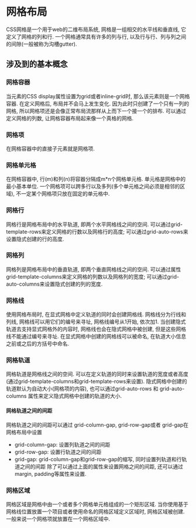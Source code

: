 # 网格布局

CSS网格是一个用于web的二维布局系统, 网格是一组相交的水平线和垂直线, 它定义了网格的列和行. 一个网格通常具有许多的列与行, 以及行与行、列与列之间的间隙(一般被称为沟槽gutter). 

## 涉及到的基本概念

### 网格容器 

当元素的CSS display属性设置为grid或者inline-grid时, 那么该元素则是一个网格容器. 在定义网格后, 布局并不会马上发生变化. 因为此时只创建了一个只有一列的网格, 所以网格项还是会像正常布局流那样从上而下一个接一个的排布. 可以通过定义网格的列数, 让网格容器布局起来像一个真格的网格.

### 网格项

在网格容器中的直接子元素就是网格项. 

### 网格单元格 

在网格容器中, 行(m)和列(n)将容器分隔成m*n个网格单元格. 单元格是网格中的最小基本单位. 一个网格项可以跨多行以及多列(多个单元格之间必须是相邻的区域), 不一定某个网格项只放在固定的单元格中.

### 网格行

网格行是网格布局中的水平轨道, 即两个水平网格线之间的空间. 可以通过grid-template-rows来定义网格的行数以及网格行的高度; 可以通过grid-auto-rows来设置隐式创建的行的高度. 

### 网格列

网格列是网格布局中的垂直轨道, 即两个垂直网格线之间的空间. 可以通过属性 grid-template-columns来定义网格的列数以及网格列的宽度; 可以通过grid-auto-columns来设置隐式创建的列的宽度. 


### 网格线

使用网格布局时, 在显式网格中定义轨道的同时会创建网格线. 网格线分为行线和列线, 网格线可以用它们的编号来寻址, 网格线编号从1开始, 依次加1. 当创建隐式轨道去支持显式网格外的内容时, 网格线也会在隐式网格中被创建, 但是这些网格线不能通过编号来寻址. 在显式网格中创建的网格线可以被命名, 在轨道大小信息之前或之后的方括号中命名. 

### 网格轨道

网格轨道是网格线之间的空间. 可以在定义轨道的同时来设置轨道的宽度或者高度(通过grid-template-columns和grid-template-rows来设置). 隐式网格中创建的轨道默认为自动大小(网格项的内容), 也可以通过grid-auto-rows 和 grid-auto-columns 属性来定义隐式网格中创建的轨道的大小.

#### 网格轨道之间的间距

网格轨道之间的间距可以通过 grid-column-gap, grid-row-gap或者 grid-gap在网格布局中设置
* grid-column-gap: 设置列轨道之间的间距
* grid-row-gap: 设置行轨道之间的间距
* grid-gap: grid-column-gap和grid-row-gap的缩写, 同时设置列轨道和行轨道之间的间距
除了可以通过上面的属性来设置网格之间的间距, 还可以通过margin, padding等属性来设置. 

### 网格区域

网格区域是网格中由一个或者多个网格单元格组成的一个矩形区域. 当你使用基于网格线位置放置一个项目或者使用命名的网格区域定义区域时, 网格区域被创建. 一般来说一个网格项就放置在一个网格区域中. 



